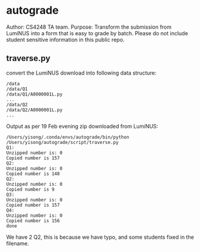 # autograde
Author: CS4248 TA team.
Purpose: Transform the submission from LumiNUS into a form that is easy to grade by batch.
Please do not include student sensitive information in this public repo.

## traverse.py
convert the LumiNUS download into following data structure:

```
/data
/data/Q1
/data/Q1/A0000001L.py
...
/data/Q2
/data/Q2/A0000001L.py
...
```

Output as per 19 Feb evening zip downloaded from LumiNUS:
```
/Users/yisong/.conda/envs/autograde/bin/python /Users/yisong/autograde/script/traverse.py
Q1:
Unzipped number is: 0
Copied number is 157
Q2:
Unzipped number is: 0
Copied number is 148
Q2:
Unzipped number is: 0
Copied number is 9
Q3:
Unzipped number is: 0
Copied number is 157
Q4:
Unzipped number is: 0
Copied number is 156
done
```

We have 2 Q2, this is because we have typo, and some students fixed in the filename. 
